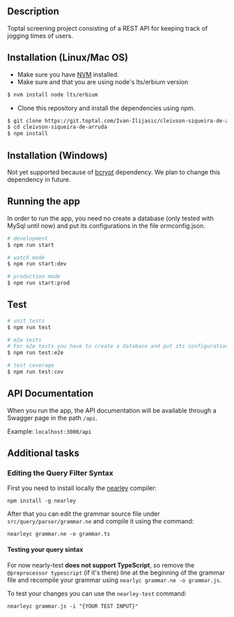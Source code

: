 ## Description

Toptal screening project consisting of a REST API for keeping track of jogging times of users.

## Installation (Linux/Mac OS)

- Make sure you have [NVM](https://github.com/nvm-sh/nvm) installed.
- Make sure and that you are using node's lts/erbium version
```bash
$ nvm install node lts/erbium
```
- Clone this repository and install the dependencies using npm.

```bash
$ git clone https://git.toptal.com/Ivan-Ilijasic/cleivson-siqueira-de-arruda.git
$ cd cleivson-siqueira-de-arruda
$ npm install
```

## Installation (Windows)

Not yet supported because of [bcrypt](https://www.npmjs.com/package/bcrypt) dependency. We plan to change this dependency in future.

## Running the app

In order to run the app, you need no create a database (only tested with MySql until now) and put its configurations in the file ormconfig.json.

```bash
# development
$ npm run start

# watch mode
$ npm run start:dev

# production mode
$ npm run start:prod
```

## Test

```bash
# unit tests
$ npm run test

# e2e tests
# For e2e tests you have to create a database and put its configurations in the file ormconfig.json with the name "test"
$ npm run test:e2e

# test coverage
$ npm run test:cov
```

## API Documentation

When you run the app, the API documentation will be available through a Swagger page in the path ```/api```.

Example: `localhost:3000/api`

## Additional tasks

### Editing the Query Filter Syntax

First you need to install locally the [nearley](https://nearley.js.org/docs/getting-started) compiler:

```npm install -g nearley```

After that you can edit the grammar source file under `src/query/parser/grammar.ne` and compile it using the command:

```nearleyc grammar.ne -o grammar.ts```

#### Testing your query sintax
For now nearly-test **does not support TypeScript**, so remove the `@preprocessor typescript` (if it's there) line 
at the beginning of the grammar file and recompile your grammar using ```nearlyc grammar.ne -o grammar.js```.

To test your changes you can use the `nearley-test` command:

```nearleyc grammar.js -i "{YOUR TEST INPUT}"```
